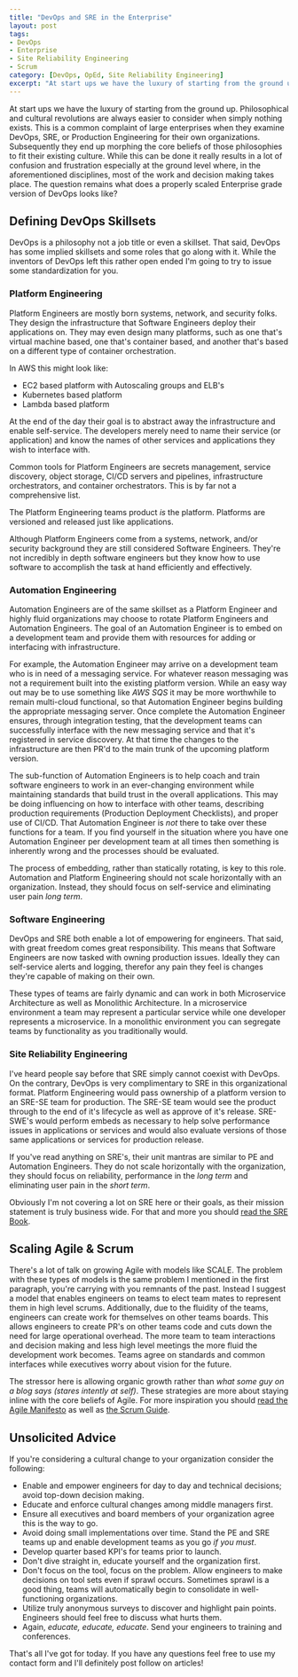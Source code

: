 ```yaml
---
title: "DevOps and SRE in the Enterprise"
layout: post
tags:
- DevOps
- Enterprise
- Site Reliability Engineering
- Scrum
category: [DevOps, OpEd, Site Reliability Engineering]
excerpt: "At start ups we have the luxury of starting from the ground up. Philosophical and cultural revolutions are always easier to consider when simply nothing exists. This is a common complaint of large enterprises when they examine DevOps, SRE, or Production Engineering for their own organizations. Subsequently they end up morphing the core beliefs of those philosophies to fit their existing culture. While this can be done it really results in a lot of confusion and frustration especially at the ground level where, in the aforementioned disciplines, most of the work and decision making takes place. The question remains what does a properly scaled Enterprise grade version of DevOps looks like?"
---
```


At start ups we have the luxury of starting from the ground up. Philosophical and cultural revolutions are always easier to consider when simply nothing exists. This is a common complaint of large enterprises when they examine DevOps, SRE, or Production Engineering for their own organizations. Subsequently they end up morphing the core beliefs of those philosophies to fit their existing culture. While this can be done it really results in a lot of confusion and frustration especially at the ground level where, in the aforementioned disciplines, most of the work and decision making takes place. The question remains what does a properly scaled Enterprise grade version of DevOps looks like?

## Defining DevOps Skillsets

DevOps is a philosophy not a job title or even a skillset. That said, DevOps has some implied skillsets and some roles that go along with it. While the inventors of DevOps left this rather open ended I'm going to try to issue some standardization for you.

### Platform Engineering

Platform Engineers are mostly born systems, network, and security folks. They design the infrastructure that Software Engineers deploy their applications on. They may even design many platforms, such as one that's virtual machine based, one that's container based, and another that's based on a different type of container orchestration.

In AWS this might look like:
* EC2 based platform with Autoscaling groups and ELB's
* Kubernetes based platform
* Lambda based platform

At the end of the day their goal is to abstract away the infrastructure and enable self-service. The developers merely need to name their service (or application) and know the names of other services and applications they wish to interface with.

Common tools for Platform Engineers are secrets management, service discovery, object storage, CI/CD servers and pipelines, infrastructure orchestrators, and container orchestrators. This is by far not a comprehensive list.

The Platform Engineering teams product _is_ the platform. Platforms are versioned and released just like applications.

Although Platform Engineers come from a systems, network, and/or security background they are still considered Software Engineers. They're not incredibly in depth software engineers but they know how to use software to accomplish the task at hand efficiently and effectively.

### Automation Engineering

Automation Engineers are of the same skillset as a Platform Engineer and highly fluid organizations may choose to rotate Platform Engineers and Automation Engineers. The goal of an Automation Engineer is to embed on a development team and provide them with resources for adding or interfacing with infrastructure.

For example, the Automation Engineer may arrive on a development team who is in need of a messaging service. For whatever reason messaging was not a requirement built into the existing platform version. While an easy way out may be to use something like _AWS SQS_ it may be more worthwhile to remain multi-cloud functional, so that Automation Engineer begins building the appropriate messaging server. Once complete the Automation Engineer ensures, through integration testing, that the development teams can successfully interface with the new messaging service and that it's registered in service discovery. At that time the changes to the infrastructure are then PR'd to the main trunk of the upcoming platform version.

The sub-function of Automation Engineers is to help coach and train software engineers to work in an ever-changing environment while maintaining standards that build trust in the overall applications. This may be doing influencing on how to interface with other teams, describing production requirements (Production Deployment Checklists), and proper use of CI/CD. That Automation Engineer is _not_ there to take over these functions for a team. If you find yourself in the situation where you have one Automation Engineer per development team at all times then something is inherently wrong and the processes should be evaluated.

The process of embedding, rather than statically rotating, is key to this role. Automation and Platform Engineering should not scale horizontally with an organization. Instead, they should focus on self-service and eliminating user pain _long term_.

### Software Engineering

DevOps and SRE both enable a lot of empowering for engineers. That said, with great freedom comes great responsibility. This means that Software Engineers are now tasked with owning production issues. Ideally they can self-service alerts and logging, therefor any pain they feel is changes they're capable of making on their own.

These types of teams are fairly dynamic and can work in both Microservice Architecture as well as Monolithic Architecture. In a microservice environment a team may represent a particular service while one developer represents a microservice. In a monolithic environment you can segregate teams by functionality as you traditionally would.

### Site Reliability Engineering

I've heard people say before that SRE simply cannot coexist with DevOps. On the contrary, DevOps is very complimentary to SRE in this organizational format. Platform Engineering would pass ownership of a platform version to an SRE-SE team for production. The SRE-SE team would see the product through to the end of it's lifecycle as well as approve of it's release. SRE-SWE's would perform embeds as necessary to help solve performance issues in applications or services and would also evaluate versions of those same applications or services for production release.

If you've read anything on SRE's, their unit mantras are similar to PE and Automation Engineers. They do not scale horizontally with the organization, they should focus on reliability, performance in the _long term_ and eliminating user pain in the _short term_.

Obviously I'm not covering a lot on SRE here or their goals, as their mission statement is truly business wide. For that and more you should [read the SRE Book](https://landing.google.com/sre/book/index.html).

## Scaling Agile & Scrum

There's a lot of talk on growing Agile with models like SCALE. The problem with these types of models is the same problem I mentioned in the first paragraph, you're carrying with you remnants of the past. Instead I suggest a model that enables engineers on teams to elect team mates to represent them in high level scrums. Additionally, due to the fluidity of the teams, engineers can create work for themselves on other teams boards. This allows engineers to create PR's on other teams code and cuts down the need for large operational overhead. The more team to team interactions and decision making and less high level meetings the more fluid the development work becomes. Teams agree on standards and common interfaces while executives worry about vision for the future.

The stressor here is allowing organic growth rather than _what some guy on a blog says (stares intently at self)_. These strategies are more about staying inline with the core beliefs of Agile. For more inspiration you should [read the Agile Manifesto](http://agilemanifesto.org/) as well as [the Scrum Guide](http://www.scrumguides.org/docs/scrumguide/v2017/2017-Scrum-Guide-US.pdf#zoom=100).

## Unsolicited Advice

If you're considering a cultural change to your organization consider the following:

* Enable and empower engineers for day to day and technical decisions; avoid top-down decision making.
* Educate and enforce cultural changes among middle managers first.
* Ensure all executives and board members of your organization agree this is the way to go.
* Avoid doing small implementations over time. Stand the PE and SRE teams up and enable development teams as you go _if you must_.
* Develop quarter based KPI's for teams prior to launch.
* Don't dive straight in, educate yourself and the organization first.
* Don't focus on the tool, focus on the problem. Allow engineers to make decisions on tool sets even if sprawl occurs. Sometimes sprawl is a good thing, teams will automatically begin to consolidate in well-functioning organizations.
* Utilize truly anonymous surveys to discover and highlight pain points. Engineers should feel free to discuss what hurts them.
* Again, _educate, educate, educate_. Send your engineers to training and conferences.

That's all I've got for today. If you have any questions feel free to use my contact form and I'll definitely post follow on articles!
